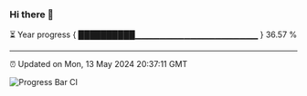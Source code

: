 ### Hi there 👋

⏳ Year progress { ██████████▁▁▁▁▁▁▁▁▁▁▁▁▁▁▁▁▁▁▁▁ } 36.57 %

---

⏰ Updated on Mon, 13 May 2024 20:37:11 GMT

![Progress Bar CI](https://github.com/IshwaranRudhara/GIT-ACTION/workflows/Progress%20Bar%20CI/badge.svg)
